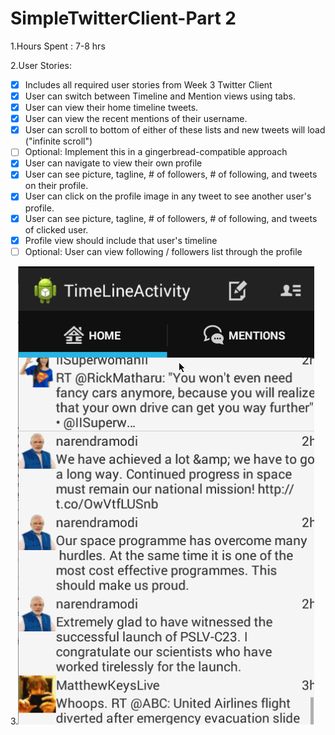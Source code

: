 SimpleTwitterClient-Part 2
===================
1.Hours Spent : 7-8 hrs

2.User Stories:

- [X] Includes all required user stories from Week 3 Twitter Client
- [X] User can switch between Timeline and Mention views using tabs.
- [X] User can view their home timeline tweets.
- [X] User can view the recent mentions of their username.
- [X] User can scroll to bottom of either of these lists and new tweets will load ("infinite scroll")
- [ ] Optional: Implement this in a gingerbread-compatible approach
- [X] User can navigate to view their own profile
- [X] User can see picture, tagline, # of followers, # of following, and tweets on their profile.
- [X] User can click on the profile image in any tweet to see another user's profile.
- [X] User can see picture, tagline, # of followers, # of following, and tweets of clicked user.
- [X] Profile view should include that user's timeline
- [ ] Optional: User can view following / followers list through the profile

3.![Video Walkthrough](SimpleTwitterClient/twitterClient-Part2.gif)
